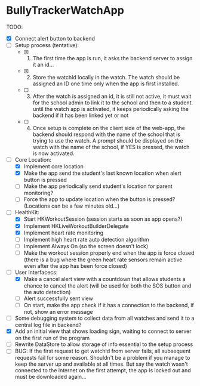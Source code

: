 #  BullyTrackerWatchApp

TODO:

- [X] Connect alert button to backend
- [ ] Setup process (tentative):
    - [X] 1) The first time the app is run, it asks the backend server to assign it an id...
    - [X] 2) Store the watchId locally in the watch. The watch should be assigned an ID one time only when the app is first installed.
    - [ ] 3) After the watch is assigned an id, it is still not active, it must wait for the school admin to link it to the school and then to a student. until the watch app is activated, it keeps periodically asking the backend if it has been linked yet or not
    - [ ] 4) Once setup is complete on the client side of the web-app, the backend should respond with the name of the school that is trying to use the watch. A prompt should be displayed on the watch with the name of the school, if YES is pressed, the watch is now activated.

- [ ] Core Location:
    - [X] Implement core location
    - [X] Make the app send the student's last known location when alert button is pressed
    - [ ] Make the app periodically send student's location for parent monitoring?
    - [ ] Force the app to update location when the button is pressed? (Locations can be a few minutes old...)

- [ ] HealthKit:
    - [X] Start HKWorkoutSession (session starts as soon as app opens?)
    - [X] Implement HKLiveWorkoutBuilderDelegate
    - [X] Implement heart rate monitoring
    - [ ] Implement high heart rate auto detection algorithm
    - [ ] Implement Always On (so the screen doesn't lock)
    - [ ] Make the workout session properly end when the app is force closed (there is a bug where the green heart rate sensors remain active even after the app has been force closed)
       
- [ ] User Interfacecs:
    - [X] Make a cancel alert view with a countdown that allows students a chance to cancel the alert (will be used for both the SOS button and the auto detection)
    - [ ] Alert successfully sent view
    - [ ] On start, make the app check if it has a connection to the backend, if not, show an error message

- [ ] Some debugging system to collect data from all watches and send it to a central log file in backend?
- [X] Add an initial view that shows loading sign, waiting to connect to server on the first run of the program
- [ ] Rewrite DataStore to allow storage of info essential to the setup process
- [ ] BUG: If the first request to get watchId from server fails, all subsequent requests fail for some reason. Shouldn't be a problem if you manage to keep the server up and available at all times. But say the watch wasn't connected to the internet on the first attempt, the app is locked out and must be downloaded again...
